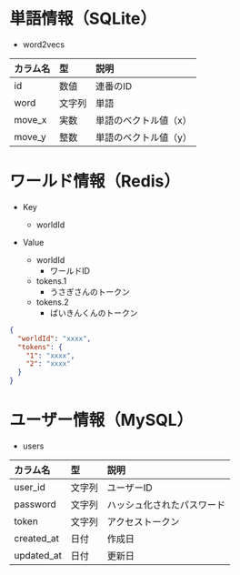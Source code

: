 # 単語情報（SQLite）

- word2vecs

|カラム名|型|説明|
|:--|:--|:--|
|id|数値|連番のID|
|word|文字列|単語|
|move_x|実数|単語のベクトル値（x）|
|move_y|整数|単語のベクトル値（y）|

# ワールド情報（Redis）

- Key
  - worldId

- Value
  - worldId
    - ワールドID
  - tokens.1
    - うさぎさんのトークン
  - tokens.2
    - ばいきんくんのトークン

```json
{
  "worldId": "xxxx",
  "tokens": {
    "1": "xxxx",
    "2": "xxxx"
  }
}
```

# ユーザー情報（MySQL）

- users

|カラム名|型|説明|
|:--|:--|:--|
|user_id|文字列|ユーザーID|
|password|文字列|ハッシュ化されたパスワード|
|token|文字列|アクセストークン|
|created_at|日付|作成日|
|updated_at|日付|更新日|
